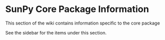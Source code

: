 # SunPy Core Package Information

This section of the wiki contains information specific to the core package

See the sidebar for the items under this section.